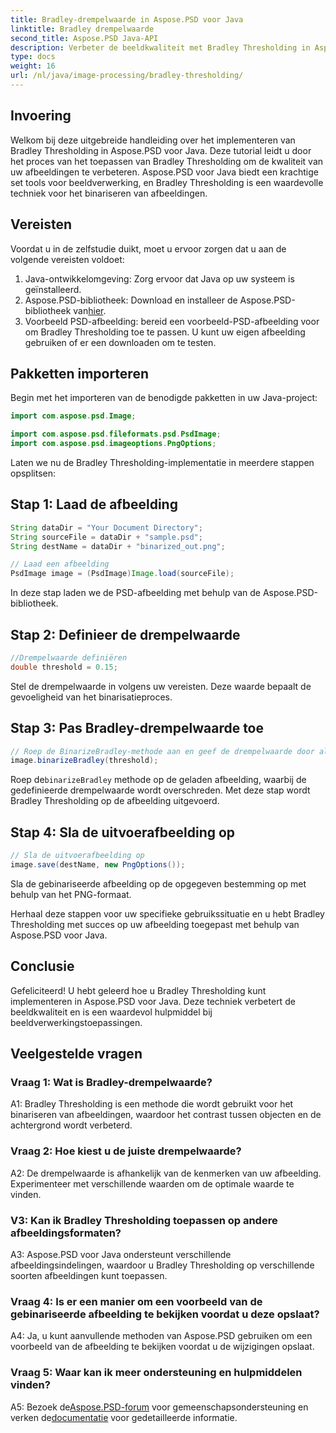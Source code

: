 ```yaml
---
title: Bradley-drempelwaarde in Aspose.PSD voor Java
linktitle: Bradley drempelwaarde
second_title: Aspose.PSD Java-API
description: Verbeter de beeldkwaliteit met Bradley Thresholding in Aspose.PSD voor Java. Volg onze stapsgewijze handleiding voor effectieve binarisatie van afbeeldingen.
type: docs
weight: 16
url: /nl/java/image-processing/bradley-thresholding/
---
```

## Invoering

Welkom bij deze uitgebreide handleiding over het implementeren van Bradley Thresholding in Aspose.PSD voor Java. Deze tutorial leidt u door het proces van het toepassen van Bradley Thresholding om de kwaliteit van uw afbeeldingen te verbeteren. Aspose.PSD voor Java biedt een krachtige set tools voor beeldverwerking, en Bradley Thresholding is een waardevolle techniek voor het binariseren van afbeeldingen.

## Vereisten

Voordat u in de zelfstudie duikt, moet u ervoor zorgen dat u aan de volgende vereisten voldoet:

1. Java-ontwikkelomgeving: Zorg ervoor dat Java op uw systeem is geïnstalleerd.
2.  Aspose.PSD-bibliotheek: Download en installeer de Aspose.PSD-bibliotheek van[hier](https://releases.aspose.com/psd/java/).
3. Voorbeeld PSD-afbeelding: bereid een voorbeeld-PSD-afbeelding voor om Bradley Thresholding toe te passen. U kunt uw eigen afbeelding gebruiken of er een downloaden om te testen.

## Pakketten importeren

Begin met het importeren van de benodigde pakketten in uw Java-project:

```java
import com.aspose.psd.Image;

import com.aspose.psd.fileformats.psd.PsdImage;
import com.aspose.psd.imageoptions.PngOptions;
```

Laten we nu de Bradley Thresholding-implementatie in meerdere stappen opsplitsen:

## Stap 1: Laad de afbeelding

```java
String dataDir = "Your Document Directory";
String sourceFile = dataDir + "sample.psd";
String destName = dataDir + "binarized_out.png";

// Laad een afbeelding
PsdImage image = (PsdImage)Image.load(sourceFile);
```

In deze stap laden we de PSD-afbeelding met behulp van de Aspose.PSD-bibliotheek.

## Stap 2: Definieer de drempelwaarde

```java
//Drempelwaarde definiëren
double threshold = 0.15;
```

Stel de drempelwaarde in volgens uw vereisten. Deze waarde bepaalt de gevoeligheid van het binarisatieproces.

## Stap 3: Pas Bradley-drempelwaarde toe

```java
// Roep de BinarizeBradley-methode aan en geef de drempelwaarde door als parameter
image.binarizeBradley(threshold);
```

 Roep de`binarizeBradley` methode op de geladen afbeelding, waarbij de gedefinieerde drempelwaarde wordt overschreden. Met deze stap wordt Bradley Thresholding op de afbeelding uitgevoerd.

## Stap 4: Sla de uitvoerafbeelding op

```java
// Sla de uitvoerafbeelding op
image.save(destName, new PngOptions());
```

Sla de gebinariseerde afbeelding op de opgegeven bestemming op met behulp van het PNG-formaat.

Herhaal deze stappen voor uw specifieke gebruikssituatie en u hebt Bradley Thresholding met succes op uw afbeelding toegepast met behulp van Aspose.PSD voor Java.

## Conclusie

Gefeliciteerd! U hebt geleerd hoe u Bradley Thresholding kunt implementeren in Aspose.PSD voor Java. Deze techniek verbetert de beeldkwaliteit en is een waardevol hulpmiddel bij beeldverwerkingstoepassingen.

## Veelgestelde vragen

### Vraag 1: Wat is Bradley-drempelwaarde?

A1: Bradley Thresholding is een methode die wordt gebruikt voor het binariseren van afbeeldingen, waardoor het contrast tussen objecten en de achtergrond wordt verbeterd.

### Vraag 2: Hoe kiest u de juiste drempelwaarde?

A2: De drempelwaarde is afhankelijk van de kenmerken van uw afbeelding. Experimenteer met verschillende waarden om de optimale waarde te vinden.

### V3: Kan ik Bradley Thresholding toepassen op andere afbeeldingsformaten?

A3: Aspose.PSD voor Java ondersteunt verschillende afbeeldingsindelingen, waardoor u Bradley Thresholding op verschillende soorten afbeeldingen kunt toepassen.

### Vraag 4: Is er een manier om een voorbeeld van de gebinariseerde afbeelding te bekijken voordat u deze opslaat?

A4: Ja, u kunt aanvullende methoden van Aspose.PSD gebruiken om een voorbeeld van de afbeelding te bekijken voordat u de wijzigingen opslaat.

### Vraag 5: Waar kan ik meer ondersteuning en hulpmiddelen vinden?

 A5: Bezoek de[Aspose.PSD-forum](https://forum.aspose.com/c/psd/34) voor gemeenschapsondersteuning en verken de[documentatie](https://reference.aspose.com/psd/java/) voor gedetailleerde informatie.